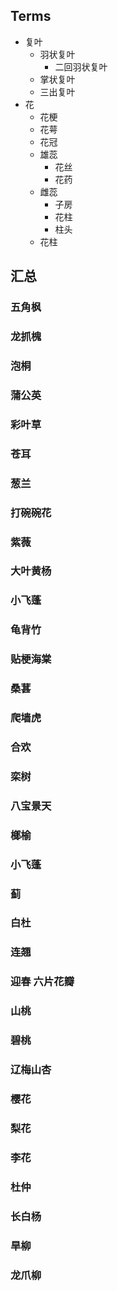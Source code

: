 ## Terms

+ 复叶
  + 羽状复叶
    + 二回羽状复叶
  + 掌状复叶
  + 三出复叶
+ 花
  + 花梗
  + 花萼
  + 花冠
  + 雄蕊
    + 花丝
    + 花药
  + 雌蕊
    + 子房
    + 花柱
    + 柱头
  + 花柱

## 汇总

### 五角枫

### 龙抓槐

### 泡桐

### 蒲公英

### 彩叶草

### 苍耳

### 葱兰

### 打碗碗花

### 紫薇

### 大叶黄杨

### 小飞蓬

### 龟背竹

### 贴梗海棠

### 桑葚

### 爬墙虎

### 合欢

### 栾树

### 八宝景天

### 榔榆

### 小飞蓬

### 蓟

### 白杜

### 连翘

### 迎春 六片花瓣

### 山桃

### 碧桃

### 辽梅山杏

### 樱花

### 梨花

### 李花

### 杜仲

### 长白杨

### 旱柳

### 龙爪柳
